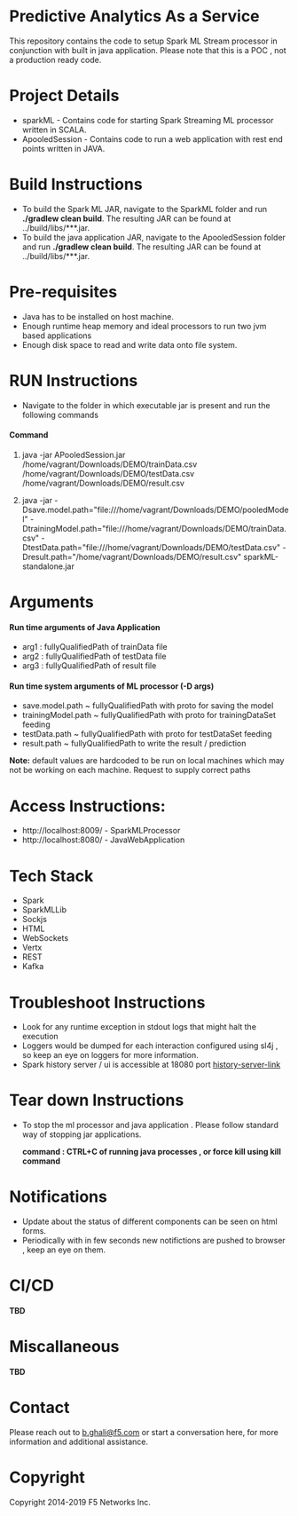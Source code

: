 # Predictive Analytics As a Service

This repository contains the code to setup Spark ML Stream processor in conjunction with built in java application. Please note that this is a POC , not a production ready code.

# Project Details 
- sparkML - Contains code for starting Spark Streaming ML processor written in SCALA.
- ApooledSession - Contains code to run a web application with rest end points written in JAVA.

# Build Instructions
- To build the Spark ML JAR, navigate to the SparkML folder and run **./gradlew clean build**.  The resulting JAR can be found at ../build/libs/***.jar.
- To build the java application JAR, navigate to the ApooledSession folder and run **./gradlew clean build**.  The resulting JAR can be found at ../build/libs/***.jar.

# Pre-requisites
- Java has to be installed on host machine.
- Enough runtime heap memory and ideal processors to run two jvm based applications
- Enough disk space to read and write data onto file system.


# RUN Instructions
- Navigate to the folder in which executable jar is present and run the following commands

#### Command ####

1) java -jar APooledSession.jar /home/vagrant/Downloads/DEMO/trainData.csv /home/vagrant/Downloads/DEMO/testData.csv /home/vagrant/Downloads/DEMO/result.csv
  
2) java -jar -Dsave.model.path="file:///home/vagrant/Downloads/DEMO/pooledModel" -DtrainingModel.path="file:///home/vagrant/Downloads/DEMO/trainData.csv" -DtestData.path="file:///home/vagrant/Downloads/DEMO/testData.csv" -Dresult.path="/home/vagrant/Downloads/DEMO/result.csv" sparkML-standalone.jar

# Arguments
#### Run time arguments of Java Application ####
- arg1 : fullyQualifiedPath of trainData file
- arg2 : fullyQualifiedPath of testData file
- arg3 : fullyQualifiedPath of result file

#### Run time system arguments of ML processor (-D args) ####
- save.model.path ~ fullyQualifiedPath with proto for saving the model
- trainingModel.path ~ fullyQualifiedPath with proto for trainingDataSet feeding
- testData.path ~ fullyQualifiedPath with proto for testDataSet feeding
- result.path ~ fullyQualifiedPath to write the result / prediction

**Note:** default values are hardcoded to be run on local machines which may not be working on each machine. Request to supply correct paths 

# Access Instructions:
- http://localhost:8009/ - SparkMLProcessor
- http://localhost:8080/ - JavaWebApplication

# Tech Stack
- Spark
- SparkMLLib
- Sockjs
- HTML
- WebSockets
- Vertx
- REST 
- Kafka

# Troubleshoot Instructions

- Look for any runtime exception in stdout logs that might halt the execution
- Loggers would be dumped for each interaction configured using sl4j , so keep an eye on loggers for more information.
- Spark history server / ui is accessible at 18080 port [history-server-link](http://ec2-54-71-162-138.us-west-2.compute.amazonaws.com:18080/history/)

# Tear down Instructions
- To stop the ml processor and java application . Please follow standard way of stopping jar applications.   

   **command : CTRL+C of running java processes , or force kill using kill command**

# Notifications
- Update about the status of different components can be seen on html forms. 
- Periodically with in few seconds new notifictions are pushed to browser , keep an eye on them.

# CI/CD 
#### TBD ####

# Miscallaneous
#### TBD ####

# Contact 
Please reach out to b.ghali@f5.com or start a conversation here, for more information and additional assistance.

# Copyright
Copyright 2014-2019 F5 Networks Inc.
